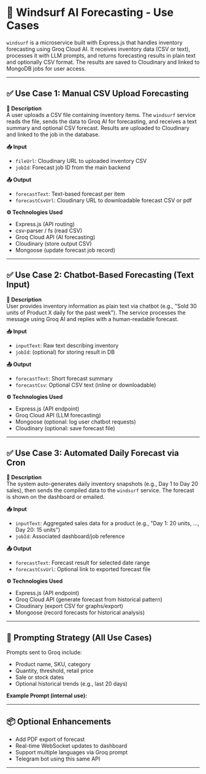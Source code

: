 # 🌊 Windsurf AI Forecasting - Use Cases

`windsurf` is a microservice built with Express.js that handles inventory forecasting using Groq Cloud AI. It receives inventory data (CSV or text), processes it with LLM prompts, and returns forecasting results in plain text and optionally CSV format. The results are saved to Cloudinary and linked to MongoDB jobs for user access.

---

## ✅ Use Case 1: Manual CSV Upload Forecasting

**📝 Description**  
A user uploads a CSV file containing inventory items. The `windsurf` service reads the file, sends the data to Groq AI for forecasting, and receives a text summary and optional CSV forecast. Results are uploaded to Cloudinary and linked to the job in the database.

**📥 Input**

- `fileUrl`: Cloudinary URL to uploaded inventory CSV
- `jobId`: Forecast job ID from the main backend

**📤 Output**

- `forecastText`: Text-based forecast per item
- `forecastCsvUrl`: Cloudinary URL to downloadable forecast CSV or pdf

**⚙️ Technologies Used**

- Express.js (API routing)
- csv-parser / fs (read CSV)
- Groq Cloud API (AI forecasting)
- Cloudinary (store output CSV)
- Mongoose (update forecast job record)

---

## ✅ Use Case 2: Chatbot-Based Forecasting (Text Input)

**📝 Description**  
User provides inventory information as plain text via chatbot (e.g., "Sold 30 units of Product X daily for the past week"). The service processes the message using Groq AI and replies with a human-readable forecast.

**📥 Input**

- `inputText`: Raw text describing inventory
- `jobId`: (optional) for storing result in DB

**📤 Output**

- `forecastText`: Short forecast summary
- `forecastCsv`: Optional CSV text (inline or downloadable)

**⚙️ Technologies Used**

- Express.js (API endpoint)
- Groq Cloud API (LLM forecasting)
- Mongoose (optional: log user chatbot requests)
- Cloudinary (optional: save forecast file)

---

## ✅ Use Case 3: Automated Daily Forecast via Cron

**📝 Description**  
The system auto-generates daily inventory snapshots (e.g., Day 1 to Day 20 sales), then sends the compiled data to the `windsurf` service. The forecast is shown on the dashboard or emailed.

**📥 Input**

- `inputText`: Aggregated sales data for a product (e.g., "Day 1: 20 units, ..., Day 20: 15 units")
- `jobId`: Associated dashboard/job reference

**📤 Output**

- `forecastText`: Forecast result for selected date range
- `forecastCsvUrl`: Optional link to exported forecast file

**⚙️ Technologies Used**

- Express.js (API endpoint)
- Groq Cloud API (generate forecast from historical pattern)
- Cloudinary (export CSV for graphs/export)
- Mongoose (record forecasts for historical analysis)

---

## 🧠 Prompting Strategy (All Use Cases)

Prompts sent to Groq include:

- Product name, SKU, category
- Quantity, threshold, retail price
- Sale or stock dates
- Optional historical trends (e.g., last 20 days)

**Example Prompt (internal use):**

---

## 📦 Optional Enhancements

- Add PDF export of forecast
- Real-time WebSocket updates to dashboard
- Support multiple languages via Groq prompt
- Telegram bot using this same API

---
